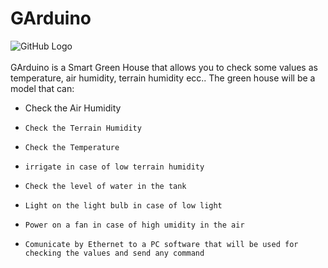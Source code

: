 # GArduino

![GitHub Logo](GArduino_Controller_SRC/garduino/Garduino.png)<br><br>
GArduino is a Smart Green House that allows you to check some values as temperature, air humidity, terrain humidity ecc..
The green house will be a model that can:
* Check the  Air Humidity
*     Check the Terrain Humidity
*     Check the Temperature
*     irrigate in case of low terrain humidity
*     Check the level of water in the tank
*     Light on the light bulb in case of low light
*     Power on a fan in case of high umidity in the air
*     Comunicate by Ethernet to a PC software that will be used for checking the values and send any command
